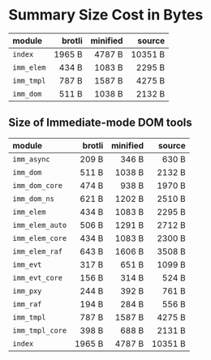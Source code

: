 # Summary Size Cost in Bytes

| module          |   brotli | minified |   source |
|:----------------|---------:|---------:|---------:|
| `index`         |   1965 B |   4787 B |  10351 B |
| `imm_elem`      |    434 B |   1083 B |   2295 B |
| `imm_tmpl`      |    787 B |   1587 B |   4275 B |
| `imm_dom`       |    511 B |   1038 B |   2132 B |


## Size of Immediate-mode DOM tools

| module          |   brotli | minified |   source |
|:----------------|---------:|---------:|---------:|
| `imm_async`     |    209 B |    346 B |    630 B |
| `imm_dom`       |    511 B |   1038 B |   2132 B |
| `imm_dom_core`  |    474 B |    938 B |   1970 B |
| `imm_dom_ns`    |    621 B |   1202 B |   2510 B |
| `imm_elem`      |    434 B |   1083 B |   2295 B |
| `imm_elem_auto` |    506 B |   1291 B |   2712 B |
| `imm_elem_core` |    434 B |   1083 B |   2300 B |
| `imm_elem_raf`  |    643 B |   1606 B |   3508 B |
| `imm_evt`       |    317 B |    651 B |   1099 B |
| `imm_evt_core`  |    156 B |    314 B |    524 B |
| `imm_pxy`       |    244 B |    392 B |    761 B |
| `imm_raf`       |    194 B |    284 B |    556 B |
| `imm_tmpl`      |    787 B |   1587 B |   4275 B |
| `imm_tmpl_core` |    398 B |    688 B |   2131 B |
| `index`         |   1965 B |   4787 B |  10351 B |


